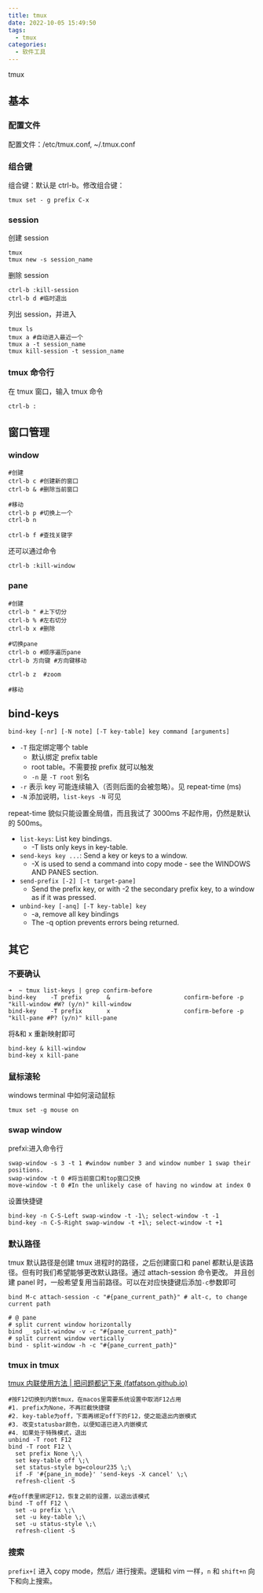 ```yaml
---
title: tmux
date: 2022-10-05 15:49:50
tags:
  - tmux
categories:
  - 软件工具
---
```


tmux
<!-- more -->

## 基本

### 配置文件

配置文件：/etc/tmux.conf, ~/.tmux.conf

### 组合键

组合键：默认是 ctrl-b。修改组合键：

```
tmux set - g prefix C-x
```

### session

创建 session

```
tmux
tmux new -s session_name
```

删除 session

```
ctrl-b :kill-session
ctrl-b d #临时退出
```

列出 session，并进入

```
tmux ls
tmux a #自动进入最近一个
tmux a -t session_name
tmux kill-session -t session_name
```

### tmux 命令行

在 tmux 窗口，输入 tmux 命令

```
ctrl-b :
```

## 窗口管理

### window

```
#创建
ctrl-b c #创建新的窗口
ctrl-b & #删除当前窗口

#移动
ctrl-b p #切换上一个
ctrl-b n

ctrl-b f #查找关键字
```

还可以通过命令

```
ctrl-b :kill-window
```

### pane

```
#创建
ctrl-b " #上下切分
ctrl-b % #左右切分
ctrl-b x #删除

#切换pane
ctrl-b o #顺序遍历pane
ctrl-b 方向键 #方向键移动

ctrl-b z  #zoom

#移动
```

## bind-keys

`bind-key [-nr] [-N note] [-T key-table] key command [arguments]`

- `-T` 指定绑定哪个 table
  - 默认绑定 prefix table
  - root table。不需要按 prefix 就可以触发
  - `-n` 是 `-T root` 别名
- `-r` 表示 key 可能连续输入（否则后面的会被忽略）。见 repeat-time (ms)
- `-N` 添加说明，`list-keys -N` 可见

repeat-time 貌似只能设置全局值，而且我试了 3000ms 不起作用，仍然是默认的 500ms。

- `list-keys`: List key bindings.
  - -T lists only keys in key-table.
- `send-keys key ...`: Send a key or keys to a window.
  - -X is used to send a command into copy mode - see the WINDOWS AND PANES section.
- `send-prefix [-2] [-t target-pane]`
  - Send the prefix key, or with -2 the secondary prefix key, to a window as if it was pressed.
- `unbind-key [-anq] [-T key-table] key`
  - -a, remove all key bindings
  - The -q option prevents errors being returned.

## 其它

### 不要确认

```
➜  ~ tmux list-keys | grep confirm-before
bind-key    -T prefix       &                     confirm-before -p "kill-window #W? (y/n)" kill-window
bind-key    -T prefix       x                     confirm-before -p "kill-pane #P? (y/n)" kill-pane
```

将&和 x 重新映射即可

```
bind-key & kill-window
bind-key x kill-pane
```

### 鼠标滚轮

windows terminal 中如何滚动鼠标

```
tmux set -g mouse on
```

### swap window

prefxi:进入命令行

```
swap-window -s 3 -t 1 #window number 3 and window number 1 swap their positions.
swap-window -t 0 #将当前窗口和top窗口交换
move-window -t 0 #In the unlikely case of having no window at index 0
```

设置快捷键

```
bind-key -n C-S-Left swap-window -t -1\; select-window -t -1
bind-key -n C-S-Right swap-window -t +1\; select-window -t +1
```

### 默认路径

tmux 默认路径是创建 tmux 进程时的路径，之后创建窗口和 panel 都默认是该路径。但有时我们希望能够更改默认路径。通过 attach-session 命令更改。
并且创建 panel 时，一般希望复用当前路径。可以在对应快捷键后添加`-c`参数即可

```
bind M-c attach-session -c "#{pane_current_path}" # alt-c, to change current path

# @ pane
# split current window horizontally
bind _ split-window -v -c "#{pane_current_path}"
# split current window vertically
bind - split-window -h -c "#{pane_current_path}"
```

### tmux in tmux

[tmux 内联使用方法 | 把问题都记下来 (fatfatson.github.io)](https://fatfatson.github.io/2019/08/11/tmux%E5%86%85%E8%81%94%E4%BD%BF%E7%94%A8%E6%96%B9%E6%B3%95/)

```
#按F12切换到内嵌tmux，在macos里需要系统设置中取消F12占用  
#1. prefix为None，不再拦截快捷键  
#2. key-table为off，下面再绑定off下的F12，使之能退出内嵌模式  
#3. 改变statusbar颜色，以便知道已进入内嵌模式  
#4. 如果处于特殊模式，退出  
unbind -T root F12  
bind -T root F12 \  
  set prefix None \;\  
  set key-table off \;\  
  set status-style bg=colour235 \;\  
  if -F '#{pane_in_mode}' 'send-keys -X cancel' \;\  
  refresh-client -S  
  
#在off表里绑定F12，恢复之前的设置，以退出该模式  
bind -T off F12 \  
  set -u prefix \;\  
  set -u key-table \;\  
  set -u status-style \;\  
  refresh-client -S
```

### 搜索


`prefix+[` 进入 copy mode，然后`/` 进行搜索。逻辑和 vim 一样，`n` 和 `shift+n` 向下和向上搜索。

